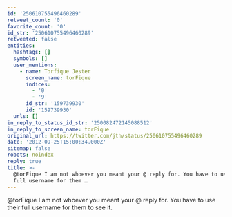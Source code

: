 ```yaml
---
id: '250610755496460289'
retweet_count: '0'
favorite_count: '0'
id_str: '250610755496460289'
retweeted: false
entities:
  hashtags: []
  symbols: []
  user_mentions:
    - name: Torfique Jester
      screen_name: torFique
      indices:
        - '0'
        - '9'
      id_str: '159739930'
      id: '159739930'
  urls: []
in_reply_to_status_id_str: '250082472145088512'
in_reply_to_screen_name: torFique
original_url: https://twitter.com/jth/status/250610755496460289
date: '2012-09-25T15:00:34.000Z'
sitemap: false
robots: noindex
reply: true
title: >-
  @torFique I am not whoever you meant your @ reply for. You have to use their
  full username for them …
---
```


@torFique I am not whoever you meant your @ reply for. You have to use their full username for them to see it.